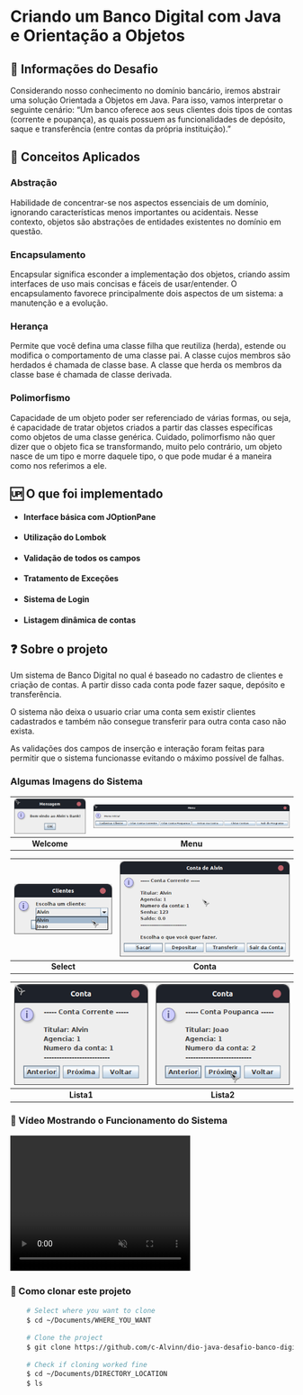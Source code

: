 # Criando um Banco Digital com Java e Orientação a Objetos

## 📜 Informações do Desafio

 Considerando nosso conhecimento no domínio bancário, iremos abstrair uma solução Orientada a Objetos em Java. Para isso, vamos interpretar o seguinte cenário: “Um banco oferece aos seus clientes dois tipos de contas (corrente e poupança), as quais possuem as funcionalidades de depósito, saque e transferência (entre contas da própria instituição).”

## 📖 Conceitos Aplicados

 <h3>Abstração</h3>
 Habilidade de concentrar-se nos aspectos essenciais de um domínio, ignorando características menos importantes ou acidentais. Nesse contexto, objetos são abstrações de entidades existentes no domínio em questão.

 <h3>Encapsulamento</h3>
 Encapsular significa esconder a implementação dos objetos, criando assim interfaces de uso mais concisas e fáceis de usar/entender. O encapsulamento favorece principalmente dois aspectos de um sistema: a manutenção e a evolução.

 <h3>Herança</h3>
 Permite que você defina uma classe filha que reutiliza (herda), estende ou modifica o comportamento de uma classe pai. A classe cujos membros são herdados é chamada de classe base. A classe que herda os membros da classe base é chamada de classe derivada.

 <h3>Polimorfismo</h3>
 Capacidade de um objeto poder ser referenciado de várias formas, ou seja, é capacidade de tratar objetos criados a partir das classes específicas como objetos de uma classe genérica. Cuidado, polimorfismo não quer dizer que o objeto fica se transformando, muito pelo contrário, um objeto nasce de um tipo e morre daquele tipo, o que pode mudar é a maneira como nos referimos a ele.

## 🆙 O que foi implementado

 - <h4>Interface básica com JOptionPane</h4>
 - <h4>Utilização do Lombok</h4>
 - <h4>Validação de todos os campos</h4>
 - <h4>Tratamento de Exceções</h4>
 - <h4>Sistema de Login</h4>
 - <h4>Listagem dinâmica de contas</h4>

## ❓ Sobre o projeto

 Um sistema de Banco Digital no qual é baseado no cadastro de clientes e criação de contas. A partir disso cada conta pode fazer saque, depósito e transferência.

 O sistema não deixa o usuario criar uma conta sem existir clientes cadastrados e também não consegue transferir para outra conta caso não exista.

 As validações dos campos de inserção e interação foram feitas para permitir que o sistema funcionasse evitando o máximo possível de falhas.

### Algumas Imagens do Sistema

 | ![Welcome](readme_assets/welcome.png) | ![Menu](readme_assets/menu.png) |
 |:---:|:---:|
 | **Welcome** | **Menu** |

 | ![Select](readme_assets/select.png) | ![Conta](readme_assets/conta.png) |
 |:---:|:---:|
 | **Select** | **Conta** |

 | ![Lista1](readme_assets/lista1.png) | ![Lista2](readme_assets/lista2.png) |
 |:---:|:---:|
 | **Lista1** | **Lista2** |

### 🎥 Vídeo Mostrando o Funcionamento do Sistema

 <video width="320" height="240" controls muted>
    <source src = "readme_assets/gravacao.webm" type="video/webm">
 </video>

### 📲 Como clonar este projeto

````bash
    # Select where you want to clone
    $ cd ~/Documents/WHERE_YOU_WANT
````

````bash
    # Clone the project
    $ git clone https://github.com/c-Alvinn/dio-java-desafio-banco-digital.git
````

````bash
    # Check if cloning worked fine
    $ cd ~/Documents/DIRECTORY_LOCATION
    $ ls
````